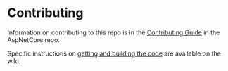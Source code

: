 Contributing
======

Information on contributing to this repo is in the [Contributing Guide](https://github.com/aspnet/Home/blob/master/CONTRIBUTING.md) in the AspNetCore repo.

Specific instructions on [getting and building the code](https://github.com/aspnet/EntityFrameworkCore/wiki/getting-and-building-the-code) are available on the wiki.
